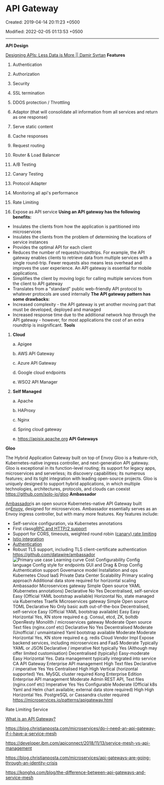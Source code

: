 # API Gateway

Created: 2019-04-14 20:11:23 +0500

Modified: 2022-02-05 01:13:53 +0500

---

**API Design**

[Designing APIs: Less Data is More || Damir Svrtan](https://www.youtube.com/watch?v=DC9032_nkyc)
**Features**

1.  Authentication

2.  Authorization

3.  Security

4.  SSL termination

5.  DDOS protection / Throttling

6.  Adaptor (that will consolidate all information from all services and return as one response)

7.  Serve static content

8.  Cache responses

9.  Request routing

10. Router & Load Balancer

11. A/B Testing

12. Canary Testing

13. Protocol Adapter

14. Monitoring all api's performance

15. Rate Limiting

16. Expose as API service
**Using an API gateway has the following benefits:**
-   Insulates the clients from how the application is partitioned into microservices
-   Insulates the clients from the problem of determining the locations of service instances
-   Provides the optimal API for each client
-   Reduces the number of requests/roundtrips. For example, the API gateway enables clients to retrieve data from multiple services with a single round-trip. Fewer requests also means less overhead and improves the user experience. An API gateway is essential for mobile applications.
-   Simplifies the client by moving logic for calling multiple services from the client to API gateway
-   Translates from a "standard" public web-friendly API protocol to whatever protocols are used internally
**The API gateway pattern has some drawbacks:**
-   Increased complexity - the API gateway is yet another moving part that must be developed, deployed and managed
-   Increased response time due to the additional network hop through the API gateway - however, for most applications the cost of an extra roundtrip is insignificant.
**Tools**

1.  **Cloud**

    a.  Apigee

    b.  AWS API Gateway

    c.  Azure API Gateway

    d.  Google cloud endpoints

    e.  WSO2 API Manager

2.  **Self Managed**

    a.  Apache

    b.  HAProxy

    c.  Nginx

    d.  Spring cloud gateway

    e.  <https://apisix.apache.org>
**API Gateways**

**Gloo**

The Hybrid Application Gateway built on top of Envoy
Gloo is a feature-rich, Kubernetes-native ingress controller, and next-generation API gateway. Gloo is exceptional in its function-level routing; its support for legacy apps, microservices and serverless; its discovery capabilities; its numerous features; and its tight integration with leading open-source projects. Gloo is uniquely designed to support hybrid applications, in which multiple technologies, architectures, protocols, and clouds can coexist
<https://github.com/solo-io/gloo>
**Ambassador**

[Ambassador](https://www.getambassador.io/)is an open source Kubernetes-native API Gateway built on[Envoy](https://www.envoyproxy.io/), designed for microservices. Ambassador essentially serves as an Envoy ingress controller, but with many more features.
Key features include:
-   Self-service configuration, via Kubernetes annotations
-   First class[gRPC and HTTP/2 support](https://www.getambassador.io/user-guide/grpc)
-   Support for CORS, timeouts, weighted round robin ([canary](https://www.getambassador.io/reference/canary)),[rate limiting](https://www.getambassador.io/reference/services/rate-limit-service)
-   [Istio integration](https://www.getambassador.io/user-guide/with-istio)
-   [Authentication](https://www.getambassador.io/reference/services/auth-service)
-   Robust TLS support, including TLS client-certificate authentication
<https://github.com/datawire/ambassador>
![Primary use case Learning curve Cost Configurability Config language Config style for endpoints GUI and Drag & Drop Config Authentication support Govemance model Installation and ops Kubernetes Cloud laaS Private Data Center Scalability Primary scaling approach Additional data store required for horizontal scaling Ambassador Microservices gateway Simple Open source YAML (Kubernetes annotations) Declarative No Yes Decentralised, self-service Easy (Official YAML bootstrap available) Horizontal No, state managed via Kubernetes Traefik Microservices gateway Simple Open source TOML Declarative No Only basic auth out-of-the-box Decentralised, self-service Easy (Official YAML bootstrap available) Easy Easy Horizontal Yes, KN store required e.g. Consul, etcd, ZK, boltdb OpenResty Monolith / microservices gateway Moderate Open source Text files (nginx.conf etc) Declarative No Yes Decentralised Moderate (Unofficial / unmaintained Yaml bootstrap available Moderate Moderate Horizontal Yes, KN store required e.g. redis Cloud Vendor Impl Expose backend services, including microservices and FaaS Moderate Typically YAML or JSON Declarative / imperative Not typically Yes (Although may offer limited customisation) Decentralised (typically) Easy-moderate Easy Horizontal Yes. Data management typically integrated into service CA API Gateway Enterprise API management High Text files Declarative / imperative Yes Yes Centralised High High Vertical (horizontal supported) Yes. MySQL cluster required Kong Enterprise Edition Enterprise API management Moderate Admin REST API, Text files (nginx.conf etc) Imperative Yes Yes Configurable Moderate (Official k8s Yaml and Helm chart available; external data store required) High High Horizontal Yes. PostgreSQL or Cassandra cluster required ](media/API-Gateway-image1.png)
<https://microservices.io/patterns/apigateway.html>

Rate Limiting Service

[What is an API Gateway?](https://www.youtube.com/watch?v=vHQqQBYJtLI)

<https://blog.christianposta.com/microservices/do-i-need-an-api-gateway-if-i-have-a-service-mesh>

<https://developer.ibm.com/apiconnect/2018/11/13/service-mesh-vs-api-management>

<https://blog.christianposta.com/microservices/api-gateways-are-going-through-an-identity-crisis>

<https://konghq.com/blog/the-difference-between-api-gateways-and-service-mesh>

